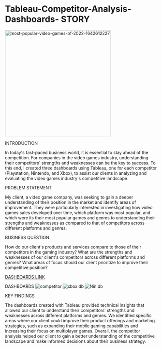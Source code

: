 # Tableau-Competitor-Analysis-Dashboards- STORY

<img width="350" alt="most-popular-video-games-of-2022-1642612227" src="https://user-images.githubusercontent.com/126607220/226918257-e6c0ff77-8165-46f8-9072-dbabb79fce08.png">

INTRODUCTION

In today's fast-paced business world, it is essential to stay ahead of the competition. For companies in the video games industry, understanding their competitors' strengths and weaknesses can be the key to success. To this end, I created three dashboards using Tableau, one for each competitor (Playstation, Nintendo, and Xbox), to assist our clients in analyzing and evaluating the video games industry's competitive landscape.

PROBLEM STATEMENT

My client, a video game company, was seeking to gain a deeper understanding of their position in the market and identify areas of improvement. They were particularly interested in investigating how video games sales developed over time, which platform was most popular, and which were its their most popular games and genres to understanding their strengths and weaknesses as compared to that of competitors across different platforms and genres.

BUSINESS QUESTION

How do our client's products and services compare to those of their competitors in the gaming industry?
What are the strengths and weaknesses of our client's competitors across different platforms and genres?
What areas of focus should our client prioritize to improve their competitive position?

[DASHBOARDS LINK](https://public.tableau.com/views/CompetitorAnalysis1995-2016/CompetitorAnalysis1995-2016?:language=en-US&publish=yes&:display_count=n&:origin=viz_share_link)

DASHBOARDS
![competitor](https://user-images.githubusercontent.com/126607220/226759315-f2a071b6-864f-4640-b1cd-182b0cd7b338.jpg)
![xbox db](https://user-images.githubusercontent.com/126607220/226759875-8d4de40c-9422-45ff-8a50-ca8e6cace30f.jpg)
![Nin db](https://user-images.githubusercontent.com/126607220/226759886-206f716d-ce36-4d6b-b3c8-6dbc5fa9422b.jpg)

KEY FINDINGS

The dashboards created with Tableau provided technical insights that allowed our client to understand their competitors' strengths and weaknesses across different platforms and genres. We identified specific areas where our client could improve their product offerings and marketing strategies, such as expanding their mobile gaming capabilities and increasing their focus on multiplayer games. Overall, the competitor analysis helped our client to gain a better understanding of the competitive landscape and make informed decisions about their business strategy.
